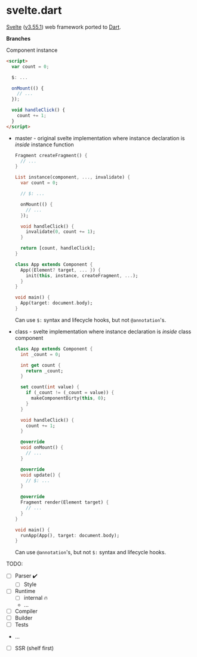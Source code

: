 svelte.dart
===========

[Svelte](https://svelte.dev/) ([v3.55.1](https://github.com/sveltejs/svelte/tree/v3.55.1))
web framework ported to [Dart](https://dart.dev).

**Branches**

Component instance

```html
<script>
  var count = 0;

  $: ...

  onMount(() {
    // ...
  });

  void handleClick() {
    count += 1;
  }
</script>
```

- master - original svelte implementation where instance declaration is *inside* instance function

  ```dart
  Fragment createFragment() {
    // ...
  }

  List instance(component, ..., invalidate) {
    var count = 0;

    // $: ...

    onMount(() {
      // ...
    });

    void handleClick() {
      invalidate(0, count += 1);
    }

    return [count, handleClick];
  }

  class App extends Component {
    App({Element? target, ... }) {
      init(this, instance, createFragment, ...);
    }
  }

  void main() {
    App(target: document.body);
  }
  ```

  Can use `$:` syntax and lifecycle hooks, but not `@annotation`'s.

- class - svelte implementation where instance declaration is *inside* class component

  ```dart
  class App extends Component {
    int _count = 0;

    int get count {
      return _count;
    }

    set count(int value) {
      if (_count != (_count = value)) {
        makeComponentDirty(this, 0);
      }
    }

    void handleClick() {
      count += 1;
    }

    @override
    void onMount() {
      // ...
    }

    @override
    void update() {
      // $: ...
    }

    @override
    Fragment render(Element target) {
      // ...
    }
  }

  void main() {
    runApp(App(), target: document.body);
  }
  ```

  Can use `@annotation`'s, but not `$:` syntax and lifecycle hooks.

TODO:
- [ ] Parser ✔️
  - [ ] Style
- [ ] Runtime
  - [ ] internal 🔥
  - ...
- [ ] Compiler
- [ ] Builder
- [ ] Tests
- ...
- [ ] SSR (shelf first)
